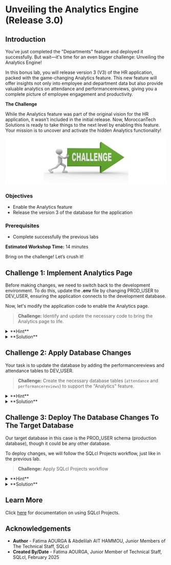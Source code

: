 # Unveiling the Analytics Engine (Release 3.0)

## Introduction

You’ve just completed the "Departments" feature and deployed it successfully. But wait—it's time for an even bigger challenge: Unveiling the Analytics Engine!

In this bonus lab, you will release version 3 (V3) of the HR application, packed with the game-changing Analytics feature. This new feature will offer insights not only into employee and department data but also provide valuable analytics on attendance and performancereviews, giving you a complete picture of employee engagement and productivity.

**The Challenge**

While the Analytics feature was part of the original vision for the HR application, it wasn’t included in the initial release. Now, MoroccanTech Solutions is ready to take things to the next level by enabling this feature. Your mission is to uncover and activate the hidden Analytics functionality!

![Challenge picture](./images/challenge-pic.png " ")

### **Objectives**

* Enable the Analytics feature
* Release the version 3 of the database for the application

### **Prerequisites**

* Complete successfully the previous labs

**Estimated Workshop Time:** 14 minutes

Bring on the challenge! Let’s crush it!

## Challenge 1: Implement Analytics Page

Before making changes, we need to switch back to the development environment. To do this, update the **.env** file by changing PROD_USER to DEV_USER, ensuring the application connects to the development database.

Now, let's modify the application code to enable the Analytics page.

> **Challenge:** Identify and update the necessary code to bring the Analytics page to life.

<details><summary>**Hint**</summary>
    Remember where we made the change for the Departments page? Go to the same place—you’ll find the required change just below it, similar to what you did for Departments.
</details>

<details><summary>**Solution**</summary>

1. From the app folder, navigate to the pages

    ![Analytics code location](./images/analytics-code-location.png " ")

2. Double click on the pages folder then the 'HRPageContentSwitcher.tsx' file

3. Go to the line 72 where you will do the change

    ![Identify code change](./images/where-to-change-in-code.png " ")

4. Remove the PlaceHolder after return and replace it with '< AnalyticsPage />'

    ![Implement the change](./images/code-change-done.png " ")

5. Refresh the application and go to the Analytics section. It should appear now

    ![Analytics page appearing](./images/analytics-appears.png " ")

>**Note:** If you lost your application window, run it again as you did the first time.

As you can see, only the Employees per Department analytics is working—the others are not. This is because the performancereviews and attendance tables are missing and haven’t been created yet.

</details>

<!--* **Challenge:** Create the necessary database tables (`attendance` and `performancereviews`) to support the "Analytics" feature.
* **Hint:**
        * Use SQLcl to create the tables with appropriate columns and data types.
    ### `attendance` Table

    | Column Name      | Data Type       | Constraints             |
    |------------------|-----------------|------------------------|
    | ATTENDANCE_ID    | NUMBER(38)      | NOT NULL PRIMARY KEY   |
    | EMPLOYEE_ID      | NUMBER(38)      |                        |
    | CHECK_IN         | TIMESTAMP(6)    |                        |
    | CHECK_OUT        | TIMESTAMP(6)    |                        |
    | STATUS           | VARCHAR2(20)    |                        |
    * **`performancereviews` Table

    | Column Name         | Data Type       | Constraints            |
    |----------------------|-----------------|-----------------------|
    | REVIEW_ID           | NUMBER(38)      | NOT NULL PRIMARY KEY   |
    | EMPLOYEE_ID         | NUMBER(38)      |                        |
    | REVIEW_DATE         | DATE            |                        |
    | PERFORMANCE_SCORE   | NUMBER(3,2)     |                        |
    | GOALS_ACHIEVED      | VARCHAR2(255)   |                        |
    | AREAS_IMPROVEMENT   | VARCHAR2(255)   |                        |
    | REVIEWER_ID         | NUMBER(38)      |                        |
    | NEXTREVIEWDATE      | DATE            |                        |

     * Consider adding sample data to the tables to test the analytics functionality. 

    <details>
         <summary>Solution</summary>
    * **Step 1: Connect to DEV Schema**
        * **Using Named Connection:**
                ```sql
                connect <your_named_connection> 
                ```
        * **Using Wallet:**
                ```sql
                SQL> set cloudconfig directory/client_credentials.zip 
                Wallet Password:  **********
                ``` 
                ```sql
                SQL> connect username@servicename
                password
                ```
            * **Refer to the previous lab for detailed instructions on connecting to the database using a wallet.**

        * **Step 2: Create Tables**
            ```sql
            CREATE TABLE attendance (
                ATTENDANCE_ID NUMBER(38) NOT NULL PRIMARY KEY, 
                EMPLOYEE_ID NUMBER(38),
                CHECK_IN TIMESTAMP(6),
                CHECK_OUT TIMESTAMP(6),
                STATUS VARCHAR2(20)
            );

            CREATE TABLE performancereviews (
                REVIEW_ID NUMBER(38) NOT NULL PRIMARY KEY,
                EMPLOYEE_ID NUMBER(38),
                REVIEW_DATE DATE,
                PERFORMANCE_SCORE NUMBER(3,2),
                GOALS_ACHIEVED VARCHAR2(255),
                AREAS_IMPROVEMENT VARCHAR2(255),
                REVIEWER_ID NUMBER(38),
                NEXT_REVIEW_DATE DATE
            );
            ```
            -- Insert sample data into tables
            ```
            INSERT INTO attendance (EMPLOYEE_ID, CHECK_IN, CHECK_OUT, STATUS) VALUES (1, TO_DATE('2024-07-01', 'YYYY-MM-DD'), TO_DATE('2024-07-01 17:00', 'YYYY-MM-DD HH24:MI'), 'Present'); 
            -- Insert more sample data as needed
            ```
        
    </details>-->

## Challenge 2: Apply Database Changes

Your task is to update the database by adding the performancereviews and attendance tables to DEV_USER.

<!-- In this challenge, you will apply new database changes by adding the performancereviews and attendance tables to DEV_USER. -->

> **Challenge:** Create the necessary database tables (`attendance` and `performancereviews`) to support the "Analytics" feature.

<details><summary>**Hint**</summary>

* Use SQLcl to create the tables with appropriate columns and data types.
    * **`attendance` Table**

    | Column Name      | Data Type       | Constraints             |
    |------------------|-----------------|------------------------|
    | ATTENDANCE_ID    | NUMBER(38)      | NOT NULL PRIMARY KEY   |
    | EMPLOYEE_ID      | NUMBER(38)      |                        |
    | CHECK_IN         | TIMESTAMP(6)    |                        |
    | CHECK_OUT        | TIMESTAMP(6)    |                        |
    | STATUS           | VARCHAR2(20)    |                        |
    
    * **`performancereviews` Table**

    | Column Name         | Data Type       | Constraints            |
    |----------------------|-----------------|-----------------------|
    | REVIEW_ID           | NUMBER(38)      | NOT NULL PRIMARY KEY   |
    | EMPLOYEE_ID         | NUMBER(38)      |                        |
    | REVIEW_DATE         | DATE            |                        |
    | PERFORMANCE_SCORE   | NUMBER(3,2)     |                        |
    | GOALS_ACHIEVED      | VARCHAR2(255)   |                        |
    | AREAS_IMPROVEMENT   | VARCHAR2(255)   |                        |
    | REVIEWER_ID         | NUMBER(38)      |                        |
    | NEXTREVIEWDATE      | DATE            |                        |

* Consider adding sample data to the tables to test the analytics functionality.
</details>

<details><summary>**Solution**</summary>

* **Step 1: Connect to DEV_USER**
    * **Using SQLcl:**
            ```sql
                connect DEV_USER/[PASSWORD]
                ```
    * **Using SQL Developer Web:**
    Signin with DEV_USER credentials

* **Step 2: Create Tables**

Copy and past this in the SQLcl or the SQL Developer Web sql worksheet.
            ```sql
            CREATE TABLE attendance (
                ATTENDANCE_ID NUMBER(38) NOT NULL PRIMARY KEY,
                EMPLOYEE_ID NUMBER(38),
                CHECK_IN TIMESTAMP(6),
                CHECK_OUT TIMESTAMP(6),
                STATUS VARCHAR2(20)
            );

            CREATE TABLE performancereviews (
                REVIEW_ID NUMBER(38) NOT NULL PRIMARY KEY,
                EMPLOYEE_ID NUMBER(38),
                REVIEW_DATE DATE,
                PERFORMANCE_SCORE NUMBER(3,2),
                GOALS_ACHIEVED VARCHAR2(255),
                AREAS_IMPROVEMENT VARCHAR2(255),
                REVIEWER_ID NUMBER(38),
                NEXT_REVIEW_DATE DATE
            );
            ```
            -- Insert sample data into tables
            ```
            INSERT INTO attendance (EMPLOYEE_ID, CHECK_IN, CHECK_OUT, STATUS) VALUES (1, TO_DATE('2024-07-01', 'YYYY-MM-DD'), TO_DATE('2024-07-01 17:00', 'YYYY-MM-DD HH24:MI'), 'Present'); 
            -- Insert more sample data as needed
            ```

* **Step 3: Refresh the application**

Refresh the application window to view the Analytics page with the data.

</details>

<!--* **Challenge:** Your goal is to complete and activate the "Analytics" feature by identifying incomplete code sections, resolving placeholders, integrating missing components, and bringing the feature from a fragmented state to full functionality.

    <details> <summary>Hint</summary>
    * Create a new Git branch for the "Analytics" feature.
    * Look for comments within the code that mention or contain "TODO" "UNCOMPLETED" "Analytics," "charts," or similar terms.
    * Search for file or folder names that might contain "analytics" keywords.
    * Utilize your code editor's search functionality to locate relevant code sections.
    </details>
    <details> <summary>Solution</summary>
        * **Example Solution:**
        * check out to your feature branch :
        ```
          git checkout -b TICKET-2-Analytics
        ```
        * Search for files or folders with names like "analytics" or "Charts".
        * Use your code editor's search functionality to find code blocks that are commented out or appear to be incomplete.
        * **Specifically, look for comments like `// TODO: ANALYTICS FEATURE` and lines where placeholder values are used.**
        * look at the screenshots bellow and make the necessary changes to make your code work:
    ![charts](./images/placeholder.png " ")
    in line 73 , delete the place golder component "<PlaceHolder PlaceHolderName={'Analytics'}/>" and replace it with Analytics component <AnalyticsPage>.
    ![charts](./images/charts-files.png " ")
    there's also few changes to do in the charts components files ...
    ![charts](./images/attendanceChart.png " ")
    change the name of the Variable tableName with your new table name : Attendance.
    ![charts](./images/performance-chart.png)
    change the name of the Variable tableName with your new table name : PerformanceReview.

        Great , now run your application to see your changes, and Verify that the displayed analytics data is accurate and reflects the current state of the employee data.
         ```sql
         <copy>
         npm run dev
        </copy>
        ```
    </details>-->


## Challenge 3: Deploy The Database Changes To The Target Database

Our target database in this case is the PROD_USER schema (production database), though it could be any other database.

To deploy changes, we will follow the SQLcl Projects workflow, just like in the previous lab.

> **Challenge:** Apply SQLcl Projects workflow

<details><summary>**Hint**</summary>

1. Deploy the application to production by changing the user in the .env file to PROD_USER.
2. The Analytics page will not work if you refresh and check it, as PROD_USER doesn’t contain the two new tables.
3. In SQLcl, connect as DEV_USER and navigate to the application folder.
4. Create a new branch and check out to it for future changes
5. Export the new objects from DEV_USER.
6. Run the subsequent commands after the export, as in the previous lab, until you generate the artifact.
7. Connect to PROD_USER and run the deploy command to apply the changes.
8. Refresh the application. The Analytics page should work correctly.

<!--1. Deploy the application to production by changing the user in the .env file to PROD_USER
2. The Analytics page will not work now if you refresh and check it cause PROD_USER does't contain the two new tables
3. In SQLcl connect as DEV_USER and be in the application folder
4. Create a new branch and checkout to it for the future changes
5. Export from DEV_USER the new objects
6. Run the other commands that follows export as the previous lab until generating the artifact
7. Connect to PROD_USER and run deploy command to deploy the changes to it
8. Refresh the application. The Analytics page should work fine.-->

    ![Analytics page working](./images/analytics-page-works.png " ")

</details>

<details><summary>**Solution**</summary>
* Commit your changes:
            ```
            git add -A
            git commit -m "Added basic Analytics functionality"
            ```
* Make code changes and commit them:
            ```
            # Make necessary code changes (uncommenting, modifying, etc.)
            git add -A
            git commit -m "Added basic Analytics functionality"
            ```
* Export your database objects:
            ```
            project export -schemas DEV_USER
            ```
* Stage the changes:
            ```
            project stage
            ```
* Merge the "Analytics" branch into the main branch:
            ```
            git checkout main
            git merge TICKET-2-Analytics
            ```
            **Resolve any merge conflicts:** (If necessary)
* Release Changes:
            ```
            project release -version 3.0
            ```
* Generate your New release artifact:
        ```
            project gen-artifact  -v
            ```
* Connect to the PROD_USER:
            ```sql
            connect PROD_USER/[PASSWORD]
            ```
* Deploy to Production:
            ```
            project deploy -file [NameOfYourArtifact].zip
            ```

    ![Analytics page working](./images/analytics-page-works.png " ")

Congratulations, Developer! You've successfully navigated this challenging lab and created a valuable system for MoroccanTech Solutions. By completing the labs , you've demonstrated a strong understanding of database development, version control, and deployment practices. You've also gained valuable experience with SQLcl and its powerful project management capabilities.

This lab has equipped you with the essential skills to effectively develop and deploy database-driven features within a real-world application environment. Keep practicing and exploring new challenges, and continue to enhance your skills as a skilled developer.

</details>

<!--* **Challenge:** Go beyond the current implementation by exploring innovative database objects and advanced analytics capabilities:

    - Create additional tables that could enhance HR analytics
    - Develop database procedures or views to generate complex insights
    - Experiment with different database objects in SQLcl
    - Implement these new features in the frontend application

  <details>
      <summary>Hint</summary>
      * Consider creating tables like:
          - Skills inventory
          - Training and development records
          - Compensation and benefits tracking
      * Explore creating database views that aggregate complex employee data
      * Design stored procedures for advanced analytics calculations
      * Use SQLcl to implement and test your database objects
  </details>
  <details>
      <summary>Solution</summary>
        * **Creative Exploration:**
          * Design and implement additional database objects
          * Experiment with data analysis techniques
          * Integrate new database features into the application
          * Demonstrate innovative approaches to HR analytics
          * Consider using database queries to calculate the required metrics.
          * Utilize charting libraries to visualize the data effectively.
          * Explore options for exporting data to different formats (e.g., CSV, PDF).
  </details>-->

<!--## Challenge 4: Preparing for Release

* **Challenge:** Prepare the "Analytics" feature for release by following proper version control and staging procedures.
    * **Hint:**
        * Make sure you are on your feature branch.
        * Commit your code changes using Git.
        * Export your database objects 
        * Stage the changes using the project stage command.
        * Merge the "Analytics" branch into the main branch.

    <details>
    <summary>Solution</summary>
    - Commit your changes:
            ```
            git add -A
            git commit -m "Added basic Analytics functionality"
            ```
    - Make code changes and commit them:
            ```
            # Make necessary code changes (uncommenting, modifying, etc.)
            git add -A 
            git commit -m "Added basic Analytics functionality"
            ```
    - Export your database objects:
            ```
            project export 
            ```
    - Stage the changes:
            ```
            project stage
            ```
    -   Merge the "Analytics" branch into the main branch:
            ```
            git checkout main
            git merge TICKET-2-Analytics
            ```
            * **Resolve any merge conflicts:** (If necessary)
    </details>-->


<!--## Challenge 5: Creating a Release Artifact

  * **Challenge:** Create a release artifact containing the changes for the "Analytics" feature.
    * **Hint:**
        * Use the `project release` command to generate the release artifact.

    <details>
        <summary>Solution</summary>
        * **Release Changes:**
            ```
            project release -version 3.0
            ``` 
        * ** Generate your New release artifact:**
        ```
            project gen-artifact  -v
            ``` 
    </details>-->

<!--## Challenge 6: Deploying Analytics to Production

* **Challenge:** Deploy the "Analytics" feature to the production environment.
    * **Hint:**
        * **1. Connect to the Production schema:**
            ```sql
            connect <your_named_connection_to_PRODUSER> 
            ```
        * **2. Deploy to Production:** 
            ```
            project deploy -file NameOfyourArtifact.zip
            ``` -->

## Learn More

Click [here](https://docs.oracle.com/en/database/oracle/sql-developer-command-line/24.3/sqcug/introduction.html?utm_source=pocket_shared) for documentation on using SQLcl Projects.

## Acknowledgements

* **Author** - Fatima AOURGA & Abdelilah AIT HAMMOU, Junior Members of The Technical Staff, SQLcl
* **Created By/Date** - Fatima AOURGA, Junior Member of Technical Staff, SQLcl, February 2025
